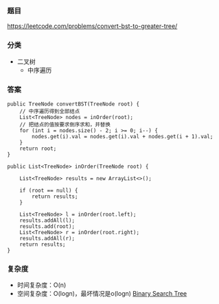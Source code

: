 ### 题目
https://leetcode.com/problems/convert-bst-to-greater-tree/

### 分类
* 二叉树
    * 中序遍历

### 答案
```
public TreeNode convertBST(TreeNode root) {
    // 中序遍历得到全部结点
    List<TreeNode> nodes = inOrder(root);
    // 把结点的值按要求倒序求和，并替换
    for (int i = nodes.size() - 2; i >= 0; i--) {
        nodes.get(i).val = nodes.get(i).val + nodes.get(i + 1).val;
    }
    return root;
}

public List<TreeNode> inOrder(TreeNode root) {
    
    List<TreeNode> results = new ArrayList<>();
    
    if (root == null) {
        return results;
    }
    
    List<TreeNode> l = inOrder(root.left);
    results.addAll(l);
    results.add(root);
    List<TreeNode> r = inOrder(root.right);
    results.addAll(r);
    return results;
}
```

### 复杂度
* 时间复杂度：O(n)
* 空间复杂度：O(logn)，最坏情况是o(logn) [Binary Search Tree](https://github.com/HolmesJJ/CS2040S-Data-Structures-and-Algorithms/wiki/Binary-Search-Tree)
